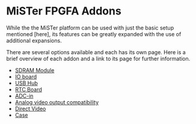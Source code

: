 # MiSTer FPGFA Addons

While the the MiSTer platform can be used with just the basic setup mentioned [here], its features can be greatly expanded with the use of additional expansions.

There are several options available and each has its own page.
Here is a brief overview of each addon and a link to its page for further information.

* [SDRAM Module]()
* [IO board]()
* [USB Hub]()
* [RTC Board]()
* [ADC-in]()
* [Analog video output compatibility]()
* [Direct Video]()
* [Case]()